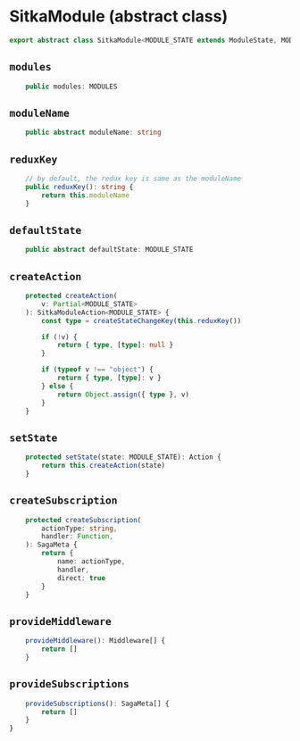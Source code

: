 # SitkaModule (abstract class)

```typescript
export abstract class SitkaModule<MODULE_STATE extends ModuleState, MODULES> {
```

## `modules`

```typescript
    public modules: MODULES
```

## `moduleName`

```typescript
    public abstract moduleName: string
```

## `reduxKey`

```typescript
    // by default, the redux key is same as the moduleName
    public reduxKey(): string {
        return this.moduleName
    }
```

## `defaultState`

```typescript
    public abstract defaultState: MODULE_STATE
```

## `createAction`

```typescript
    protected createAction(
        v: Partial<MODULE_STATE>
    ): SitkaModuleAction<MODULE_STATE> {
        const type = createStateChangeKey(this.reduxKey())

        if (!v) {
            return { type, [type]: null }
        }

        if (typeof v !== "object") {
            return { type, [type]: v }
        } else {
            return Object.assign({ type }, v)
        }
    }
```

## `setState`

```typescript
    protected setState(state: MODULE_STATE): Action {
        return this.createAction(state)
    }
```

## `createSubscription`

```typescript
    protected createSubscription(
        actionType: string,
        handler: Function,
    ): SagaMeta {
        return {
            name: actionType,
            handler,
            direct: true
        }
    }
```

## `provideMiddleware`

```typescript
    provideMiddleware(): Middleware[] {
        return []
    }
```

## `provideSubscriptions`

```typescript
    provideSubscriptions(): SagaMeta[] {
        return []
    }
}
```

